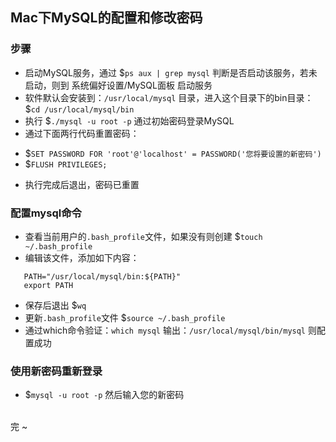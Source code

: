 Mac下MySQL的配置和修改密码
---

### 步骤

- 启动MySQL服务，通过 $`ps aux | grep mysql` 判断是否启动该服务，若未启动，则到 系统偏好设置/MySQL面板 启动服务
- 软件默认会安装到：`/usr/local/mysql` 目录，进入这个目录下的bin目录：$`cd /usr/local/mysql/bin`
- 执行 $`./mysql -u root -p` 通过初始密码登录MySQL
- 通过下面两行代码重置密码：
 * $`SET PASSWORD FOR 'root'@'localhost' = PASSWORD('您将要设置的新密码')`
 * $`FLUSH PRIVILEGES;`
- 执行完成后退出，密码已重置

### 配置mysql命令

- 查看当前用户的`.bash_profile`文件，如果没有则创建 $`touch ~/.bash_profile`
- 编辑该文件，添加如下内容：
 ```
    PATH="/usr/local/mysql/bin:${PATH}"
    export PATH
 ```
- 保存后退出 $`wq`
- 更新`.bash_profile`文件 $`source ~/.bash_profile`
- 通过which命令验证：`which mysql` 输出：`/usr/local/mysql/bin/mysql` 则配置成功

### 使用新密码重新登录

- $`mysql -u root -p` 然后输入您的新密码

<br/>
完 ~